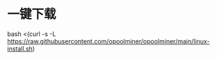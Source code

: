 # 一键下载
bash <(curl -s -L https://raw.githubusercontent.com/opoolminer/opoolminer/main/linux-install.sh)

